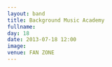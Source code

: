 ```yaml
---
layout: band
title: Background Music Academy
fullname: 
day: 18
date: 2013-07-18 12:00
image: 
venue: FAN ZONE
---
```



